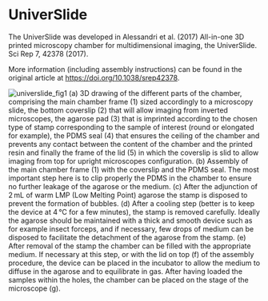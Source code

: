 # UniverSlide
The UniverSlide was developed in Alessandri et al. (2017) All-in-one 3D printed microscopy chamber for multidimensional imaging, the UniverSlide. Sci Rep 7, 42378 (2017).

More information (including assembly instructions) can be found in the original article at https://doi.org/10.1038/srep42378.

![universlide_fig1](https://user-images.githubusercontent.com/78738710/117556144-9862f000-b05d-11eb-8557-a0a867c4218f.jpg)
(a) 3D drawing of the different parts of the chamber, comprising the main chamber frame (1) sized accordingly to a microscopy slide, the bottom coverslip (2) that will allow imaging from inverted microscopes, the agarose pad (3) that is imprinted according to the chosen type of stamp corresponding to the sample of interest (round or elongated for example), the PDMS seal (4) that ensures the ceiling of the chamber and prevents any contact between the content of the chamber and the printed resin and finally the frame of the lid (5) in which the coverslip is slid to allow imaging from top for upright microscopes configuration. (b) Assembly of the main chamber frame (1) with the coverslip and the PDMS seal. The most important step here is to clip properly the PDMS in the chamber to ensure no further leakage of the agarose or the medium. (c) After the adjunction of 2 mL of warm LMP (Low Melting Point) agarose the stamp is disposed to prevent the formation of bubbles. (d) After a cooling step (better is to keep the device at 4 °C for a few minutes), the stamp is removed carefully. Ideally the agarose should be maintained with a thick and smooth device such as for example insect forceps, and if necessary, few drops of medium can be disposed to facilitate the detachment of the agarose from the stamp. (e) After removal of the stamp the chamber can be filled with the appropriate medium. If necessary at this step, or with the lid on top (f) of the assembly procedure, the device can be placed in the incubator to allow the medium to diffuse in the agarose and to equilibrate in gas. After having loaded the samples within the holes, the chamber can be placed on the stage of the microscope (g).

